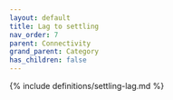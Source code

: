 ```yaml
---
layout: default
title: Lag to settling
nav_order: 7
parent: Connectivity
grand_parent: Category
has_children: false
---
```

{% include definitions/settling-lag.md %}
